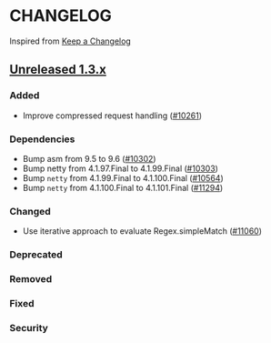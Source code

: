 # CHANGELOG

Inspired from [Keep a Changelog](https://keepachangelog.com/en/1.0.0/)

## [Unreleased 1.3.x]

### Added
- Improve compressed request handling ([#10261](https://github.com/opensearch-project/OpenSearch/pull/10261))

### Dependencies
- Bump asm from 9.5 to 9.6 ([#10302](https://github.com/opensearch-project/OpenSearch/pull/10302))
- Bump netty from 4.1.97.Final to 4.1.99.Final ([#10303](https://github.com/opensearch-project/OpenSearch/pull/10303))
- Bump `netty` from 4.1.99.Final to 4.1.100.Final ([#10564](https://github.com/opensearch-project/OpenSearch/pull/10564))
- Bump `netty` from 4.1.100.Final to 4.1.101.Final ([#11294](https://github.com/opensearch-project/OpenSearch/pull/11294))

### Changed
- Use iterative approach to evaluate Regex.simpleMatch ([#11060](https://github.com/opensearch-project/OpenSearch/pull/11060))

### Deprecated
### Removed
### Fixed

### Security

[Unreleased 1.3.x]: https://github.com/opensearch-project/OpenSearch/compare/1.3.12...HEAD
